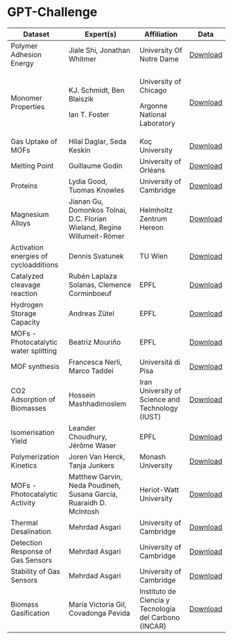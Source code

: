 # GPT-Challenge

| Dataset | Expert(s) | Affiliation | Data |
| -------- | -------- | -------- |-------- |
| Polymer Adhesion Energy | Jiale Shi, Jonathan Whitmer | University Of Notre Dame |[Download](experiments/01_materials/polymers_AdE/DatasetExplore/train_polymers.csv?raw=true)|
| Monomer Properties | <p>KJ. Schmidt,  Ben Blaiszik</p><p>Ian T. Foster</p>| <p>University of Chicago</p><p>Argonne National Laboratory</p> | [Download](experiments/01_materials/monomers/DatasetExplore/train_monomers.csv?raw=true) |
| Gas Uptake of MOFs | Hilal Daglar, Seda Keskin | Koç University | [Download](experiments/01_materials/GasUptake_MOFs/DatasetExplore/Helium.csv?raw=true) |
| Melting Point | Guillaume Godin | University of Orléans | [Download](experiments/01_materials/MeltingPoint/DatasetExplore/train_meltingPoint_noDuplicates.csv?raw=true) |
| Proteins | Lydia Good, Tuomas Knowles | University of Cambridge | [Download](experiments/01_materials/proteins/DatasetExplore/LLPS_all.csv?raw=true) |
| Magnesium Alloys | Jianan Gu, Domonkos Tolnai, D.C. Florian Wieland, Regine Willumeit-Römer | Helmholtz Zentrum Hereon | [Download](experiments/01_materials/MgAlloys/DatasetExplore/HEREON_final.csv?raw=true) |
| Activation energies of cycloadditions | Dennis Svatunek | TU Wien | [Download](experiments/02_reactions/ActivationEnergy_Click/DatasetExplore/ClickActivationE.csv?raw=true) |
| Catalyzed cleavage reaction  | Rubén Laplaza Solanas, Clemence Corminboeuf | EPFL | [Download](experiments/02_reactions/NiCatalysis/DatasetExplore/NiCatalysis.csv?raw=true) |
| Hydrogen Storage Capacity  | Andreas Zütel | EPFL | [Download](experiments/02_reactions/NiCatalysis/DatasetExplore/NiCatalysis.csv?raw=true) |
| MOFs - Photocatalytic water splitting  | Beatriz Mouriño | EPFL | [Download](experiments/02_reactions/MOFs_photocatalysis/MOFs_photocatalysis.csv?raw=true) |
| MOF synthesis | Francesca Nerli, Marco Taddei | Universitá di Pisa | [Download](experiments/02_reactions/MOF_synthesis/DatasetExplore/MOF_synthesis_train.csv?raw=true) |
| CO2 Adsorption of Biomasses | Hossein Mashhadimoslem | Iran University of Science and Technology (IUST) | [Download](experiments/02_reactions/Isomerisation_yield/DatasetExpore/Isomerisation_train.csv?raw=true) |
| Isomerisation Yield | Leander Choudhury, Jérôme Waser | EPFL | [Download](experiments/02_reactions/Isomerisation_yield/DatasetExpore/Isomerisation_train.csv?raw=true) |
| Polymerization Kinetics | Joren Van Herck, Tanja Junkers | Monash University | [Download](experiments/02_reactions/Polymerization_Kinetics/DatasetExplore/Polymerization.csv?raw=true) |
| MOFs - Photocatalytic Activity | Matthew Garvin, Neda Poudineh, Susana Garcia, Ruaraidh D. McIntosh | Heriot-Watt University | [Download](experiments/02_reactions/Polymerization_Kinetics/DatasetExplore/Polymerization.csv?raw=true) |
| Thermal Desalination | Mehrdad Asgari | University of Cambridge | [Download](experiments/02_reactions/Polymerization_Kinetics/DatasetExplore/Polymerization.csv?raw=true) |
| Detection Response of Gas Sensors | Mehrdad Asgari | University of Cambridge | [Download](experiments/02_reactions/Polymerization_Kinetics/DatasetExplore/Polymerization.csv?raw=true) |
| Stability of Gas Sensors | Mehrdad Asgari | University of Cambridge | [Download](experiments/02_reactions/Polymerization_Kinetics/DatasetExplore/Polymerization.csv?raw=true) |
| Biomass Gasification | María Victoria Gil, Covadonga Pevida | Instituto de Ciencia y Tecnología del Carbono (INCAR) | [Download](experiments/02_reactions/Polymerization_Kinetics/DatasetExplore/Polymerization.csv?raw=true) |


